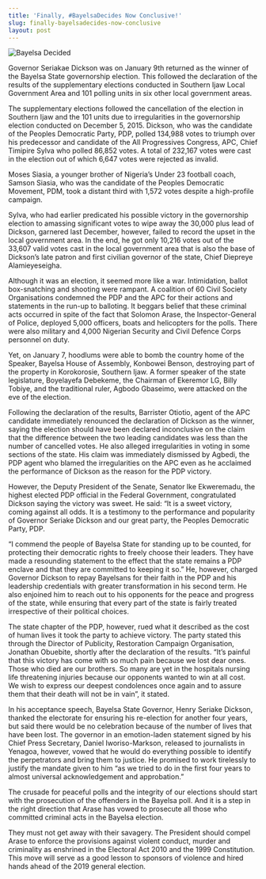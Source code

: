 ```yaml
---
title: 'Finally, #BayelsaDecides Now Conclusive!'
slug: finally-bayelsadecides-now-conclusive
layout: post
---
```


![Bayelsa Decided](/file_archive/BayelsaDecided "Bayelsa Decided")

Governor Seriakae Dickson was on January 9th returned as the winner of the Bayelsa State governorship election. This followed the declaration of the results of the supplementary elections conducted in Southern Ijaw Local Government Area and 101 polling units in six other local government areas. 

The supplementary elections followed the cancellation of the election in Southern Ijaw and the 101 units due to irregularities in the governorship election conducted on December 5, 2015.  Dickson, who was the candidate of the Peoples Democratic Party, PDP, polled 134,988 votes to triumph over his predecessor and candidate of the All Progressives Congress, APC, Chief Timipire Sylva who polled 86,852 votes. A total of 232,167 votes were cast in the election out of which 6,647 votes were rejected as invalid. 

Moses Siasia, a younger brother of Nigeria’s Under 23 football coach, Samson Siasia, who was the candidate of the Peoples Democratic Movement, PDM, took a distant third with 1,572 votes despite a high-profile campaign. 

Sylva, who had earlier predicated his possible victory in the governorship election to amassing significant votes to wipe away the 30,000 plus lead of Dickson, garnered last December, however, failed to record the upset in the local government area. In the end, he got only 10,216 votes out of the 33,607 valid votes cast in the local government area that is also the base of Dickson’s late patron and first civilian governor of the state, Chief Diepreye Alamieyeseigha. 

Although it was an election, it seemed more like a war. Intimidation, ballot box-snatching and shooting were rampant. A coalition of 60 Civil Society Organisations condemned the PDP and the APC for their actions and statements in the run-up to balloting. It beggars belief that these criminal acts occurred in spite of the fact that Solomon Arase, the Inspector-General of Police, deployed 5,000 officers, boats and helicopters for the polls. There were also military and 4,000 Nigerian Security and Civil Defence Corps personnel on duty. 

Yet, on January 7, hoodlums were able to bomb the country home of the Speaker, Bayelsa House of Assembly, Konbowei Benson, destroying part of the property in Korokorosie, Southern Ijaw. A former speaker of the state legislature, Boyelayefa Debekeme, the Chairman of Ekeremor LG, Billy Tobiye, and the traditional ruler, Agbodo Gbaseimo, were attacked on the eve of the election.

Following the declaration of the results, Barrister Otiotio, agent of the APC candidate immediately renounced the declaration of Dickson as the winner, saying the election should have been declared inconclusive on the claim that the difference between the two leading candidates was less than the number of cancelled votes. He also alleged irregularities in voting in some sections of the state. His claim was immediately dismissed by Agbedi, the PDP agent who blamed the irregularities on the APC even as he acclaimed the performance of Dickson as the reason for the PDP victory. 

However, the Deputy President of the Senate, Senator Ike Ekweremadu, the highest elected PDP official in the Federal Government, congratulated Dickson saying the victory was sweet. He said: “It is a sweet victory, coming against all odds. It is a testimony to the performance and popularity of Governor Seriake Dickson and our great party, the Peoples Democratic Party, PDP. 

“I commend the people of Bayelsa State for standing up to be counted, for protecting their democratic rights to freely choose their leaders. They have made a resounding statement to the effect that the state remains a PDP enclave and that they are committed to keeping it so.” He, however, charged Governor Dickson to repay Bayelsans for their faith in the PDP and his leadership credentials with greater transformation in his second term. He also enjoined him to reach out to his opponents for the peace and progress of the state, while ensuring that every part of the state is fairly treated irrespective of their political choices. 

The state chapter of the PDP, however, rued what it described as the cost of human lives it took the party to achieve victory. The party stated this through the Director of Publicity, Restoration Campaign Organisation, Jonathan Obuebite, shortly after the declaration of the results. “It’s painful that this victory has come with so much pain because we lost dear ones. Those who died are our brothers. So many are yet in the hospitals nursing life threatening injuries because our opponents wanted to win at all cost. We wish to express our deepest condolences once again and to assure them that their death will not be in vain”, it stated. 

In his acceptance speech, Bayelsa State Governor, Henry Seriake Dickson, thanked the electorate for ensuring his re-election for another four years, but said there would be no celebration because of the number of lives that have been lost. The governor in an emotion-laden statement signed by his Chief Press Secretary, Daniel Iworiso-Markson, released to journalists in Yenagoa, however, vowed that he would do everything possible to identify the perpetrators and bring them to justice. He promised to work tirelessly to justify the mandate given to him “as we tried to do in the first four years to almost universal acknowledgement and approbation.” 

The crusade for peaceful polls and the integrity of our elections should start with the prosecution of the offenders in the Bayelsa poll. And it is a step in the right direction that Arase has vowed to prosecute all those who committed criminal acts in the Bayelsa election.

 They must not get away with their savagery. The President should compel Arase to enforce the provisions against violent conduct, murder and criminality as enshrined in the Electoral Act 2010 and the 1999 Constitution. This move will serve as a good lesson to sponsors of violence and hired hands ahead of the 2019 general election.
